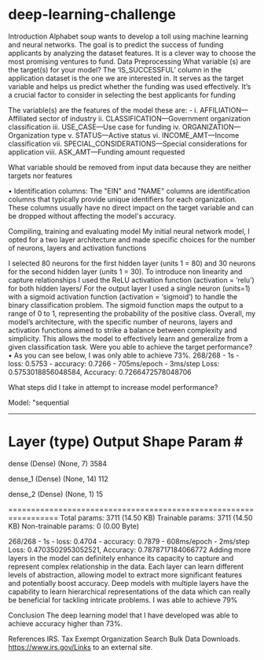 # deep-learning-challenge

Introduction
Alphabet soup wants to develop a toll using machine learning and neural networks. The goal is to predict the success of funding applicants by analyzing the dataset features. It is a clever way to choose the most promising ventures to fund.
Data Preprocessing
What variable (s) are the target(s) for your model?
The ‘IS_SUCCESSFUL’ column in the application dataset is the one we are interested in. It serves as the target variable and helps us predict whether the funding was used effectively. It’s a crucial factor to consider in selecting the best applicants for funding

The variable(s) are the features of the model these are: -
i.	AFFILIATION—Affiliated sector of industry
ii.	CLASSIFICATION—Government organization classification
iii.	USE_CASE—Use case for funding
iv.	ORGANIZATION—Organization type
v.	STATUS—Active status
vi.	INCOME_AMT—Income classification
vii.	SPECIAL_CONSIDERATIONS—Special considerations for application
viii.	ASK_AMT—Funding amount requested

What variable should be removed from input data because they are neither targets nor features

•	Identification columns: The "EIN" and "NAME" columns are identification columns that typically provide unique identifiers for each organization. These columns usually have no direct impact on the target variable and can be dropped without affecting the model's accuracy.





Compiling, training and evaluating model
My initial neural network model, I opted for a two layer architecture and made specific choices for the number of neurons, layers and activation functions
 

I selected 80 neurons for the first hidden layer (units 1 = 80) and 30 neurons for the second hidden layer (units 1 = 30). To introduce non linearity and capture relationships I used the ReLU activation function (activation = ‘relu’) for both hidden layers/
For the output layer I used a single neuron (units=1) with a sigmoid activation function (activation = ‘sigmoid’) to handle the binary classification problem. The sigmoid function maps the output to a range of 0 to 1, representing the probability of the positive class.
Overall, my model’s architecture, with the specific number of neurons, layers and activation functions aimed to strike a balance between complexity and simplicity. This allows the model to effectively learn and generalize from a given classification task.
Were you able to achieve the target performance?
•	As you can see below, I was only able to achieve 73%.
268/268 - 1s - loss: 0.5753 - accuracy: 0.7266 - 705ms/epoch - 3ms/step
Loss: 0.5753018856048584, Accuracy: 0.7266472578048706





What steps did I take in attempt to increase model performance?

Model: "sequential
_________________________________________________________________
 Layer (type)                Output Shape              Param #   
=================================================================
 dense (Dense)               (None, 7)                 3584      
                                                                 
 dense_1 (Dense)             (None, 14)                112       
                                                                 
 dense_2 (Dense)             (None, 1)                 15        
                                                                 
=================================================================
Total params: 3711 (14.50 KB)
Trainable params: 3711 (14.50 KB)
Non-trainable params: 0 (0.00 Byte)


268/268 - 1s - loss: 0.4704 - accuracy: 0.7879 - 608ms/epoch - 2ms/step
Loss: 0.4703502953052521, Accuracy: 0.7878717184066772
Adding more layers in the model can definitely enhance its capacity to capture and represent complex relationship in the data. Each layer can learn different levels of abstraction, allowing model to extract more significant features and potentially boost accuracy. Deep models with multiple layers have the capability to learn hierarchical representations of the data which can really be beneficial for tackling intricate problems.
I was able to achieve 79%

Conclusion
The deep learning model that I have developed was able to achieve accuracy higher than 73%.


References
IRS. Tax Exempt Organization Search Bulk Data Downloads. https://www.irs.gov/Links to an external site.